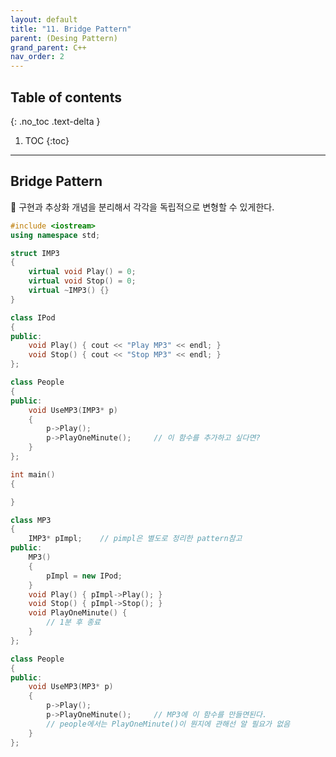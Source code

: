 ```yaml
---
layout: default
title: "11. Bridge Pattern"
parent: (Desing Pattern)
grand_parent: C++
nav_order: 2
---
```


## Table of contents
{: .no_toc .text-delta }

1. TOC
{:toc}

---

## Bridge Pattern

🦍 구현과 추상화 개념을 분리해서 각각을 독립적으로 변형할 수 있게한다.

```cpp
#include <iostream>
using namespace std;

struct IMP3
{
    virtual void Play() = 0;
    virtual void Stop() = 0;
    virtual ~IMP3() {}
}

class IPod
{
public:
    void Play() { cout << "Play MP3" << endl; }
    void Stop() { cout << "Stop MP3" << endl; }
};

class People
{
public:
    void UseMP3(IMP3* p)
    {
        p->Play();
        p->PlayOneMinute();     // 이 함수를 추가하고 싶다면?
    }
};

int main()
{

}
```

```cpp
class MP3
{
    IMP3* pImpl;    // pimpl은 별도로 정리한 pattern참고
public:
    MP3()
    {
        pImpl = new IPod;
    }
    void Play() { pImpl->Play(); }
    void Stop() { pImpl->Stop(); }
    void PlayOneMinute() {
        // 1분 후 종료
    }
};

class People
{
public:
    void UseMP3(MP3* p)
    {
        p->Play();
        p->PlayOneMinute();     // MP3에 이 함수를 만들면된다.
        // people에서는 PlayOneMinute()이 뭔지에 관해선 알 필요가 없음
    }
};
```